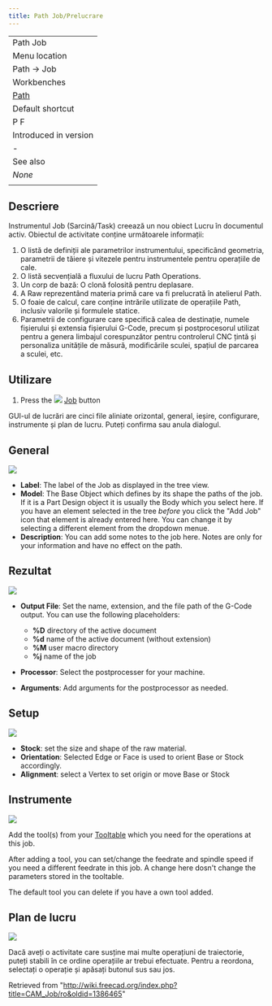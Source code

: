 ```yaml
---
title: Path Job/Prelucrare
---
```


|                                          |
| ---------------------------------------- |
| Path Job                                 |
| Menu location                            |
| Path → Job                               |
| Workbenches                              |
| [Path](/Path_Workbench "Path Workbench") |
| Default shortcut                         |
| P F                                      |
| Introduced in version                    |
| -                                        |
| See also                                 |
| _None_                                   |
|                                          |

## Descriere

Instrumentul Job (Sarcină/Task) creează un nou obiect Lucru în documentul activ. Obiectul de activitate conține următoarele informații:

1. O listă de definiții ale parametrilor instrumentului, specificând geometria, parametrii de tăiere și vitezele pentru instrumentele pentru operațiile de cale.
2. O listă secvențială a fluxului de lucru Path Operations.
3. Un corp de bază: O clonă folosită pentru deplasare.
4. A Raw reprezentând materia primă care va fi prelucrată în atelierul Path.
5. O foaie de calcul, care conține intrările utilizate de operațiile Path, inclusiv valorile și formulele statice.
6. Parametrii de configurare care specifică calea de destinație, numele fișierului și extensia fișierului G-Code, precum și postprocesorul utilizat pentru a genera limbajul corespunzător pentru controlerul CNC țintă și personaliza unitățile de măsură, modificările sculei, spațiul de parcarea a sculei, etc.

## Utilizare

1. Press the ![](/images/Path-Job.png) [Job](/Path_Job "Path Job") button

GUI-ul de lucrări are cinci file aliniate orizontal, general, ieșire, configurare, instrumente și plan de lucru. Puteți confirma sau anula dialogul.

## General

![](/images/Job_1.jpg)

- **Label**: The label of the Job as displayed in the tree view.
- **Model**: The Base Object which defines by its shape the paths of the job. If it is a Part Design object it is usually the Body which you select here. If you have an element selected in the tree _before_ you click the "Add Job" icon that element is already entered here. You can change it by selecting a different element from the dropdown menue.
- **Description**: You can add some notes to the job here. Notes are only for your information and have no effect on the path.

## Rezultat

![](/images/Job_2.jpg)

- **Output File**: Set the name, extension, and the file path of the G-Code output. You can use the following placeholders:

  - **%D** directory of the active document
  - **%d** name of the active document (without extension)
  - **%M** user macro directory
  - **%j** name of the job

- **Processor**: Select the postprocesser for your machine.
- **Arguments**: Add arguments for the postprocessor as needed.

## Setup

![](/images/Job_3.jpg)

- **Stock**: set the size and shape of the raw material.
- **Orientation**: Selected Edge or Face is used to orient Base or Stock accordingly.
- **Alignment**: select a Vertex to set origin or move Base or Stock

## Instrumente

![](/images/Job_4.jpg)

Add the tool(s) from your [Tooltable](/Path_ToolLibraryEdit "Path ToolLibraryEdit") which you need for the operations at this job.

After adding a tool, you can set/change the feedrate and spindle speed if you need a different feedrate in this job.
A change here dosn't change the parameters stored in the tooltable.

The default tool you can delete if you have a own tool added.

## Plan de lucru

![](/images/Job_5.jpg)

Dacă aveți o activitate care susține mai multe operațiuni de traiectorie, puteți stabili în ce ordine operațiile ar trebui efectuate.
Pentru a reordona, selectați o operație și apăsați butonul sus sau jos.

Retrieved from "<http://wiki.freecad.org/index.php?title=CAM_Job/ro&oldid=1386465>"
